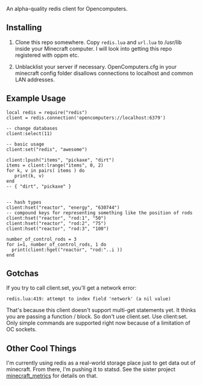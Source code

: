 An alpha-quality redis client for Opencomputers.

## Installing

1. Clone this repo somewhere.  Copy `redis.lua` and `url.lua` to /usr/lib
inside your Minecraft computer.  I will look into getting this repo
registered with oppm etc.

2. Unblacklist your server if necessary.  OpenComputers.cfg in your
minecraft config folder disallows connections to localhost and common
LAN addresses.


## Example Usage

    local redis = require("redis")
    client = redis.connection('opencomputers://localhost:6379')

    -- change databases
    client:select(11)

    -- basic usage
    client:set("redis", "awesome")

    client:lpush("items", "pickaxe", "dirt")
    items = client:lrange("items", 0, 2)
    for k, v in pairs( items ) do
       print(k, v)
    end
    -- { "dirt", "pickaxe" }


    -- hash types
    client:hset("reactor", "energy", "630744")
    -- compound keys for representing something like the position of rods
    client:hset("reactor", "rod:1", "50")
    client:hset("reactor", "rod:2", "75")
    client:hset("reactor", "rod:3", "100")

    number_of_control_rods = 3
    for i=1, number_of_control_rods, 1 do
      print(client:hget("reactor", "rod:"..i ))
    end


## Gotchas

If you try to call client.set, you'll get a network error:

    redis.lua:419: attempt to index field 'network' (a nil value)

That's because this client doesn't support multi-get statements yet.  It thinks you are passing a function / block.  So don't use client.set.  Use client:set.  Only simple commands are supported right now because of a limitation of OC sockets.


## Other Cool Things

I'm currently using redis as a real-world storage place just to get data
out of minecraft.  From there, I'm pushing it to statsd.  See the sister
project
[minecraft_metrics](https://github.com/squarism/minecraft_metrics) for details on that.

